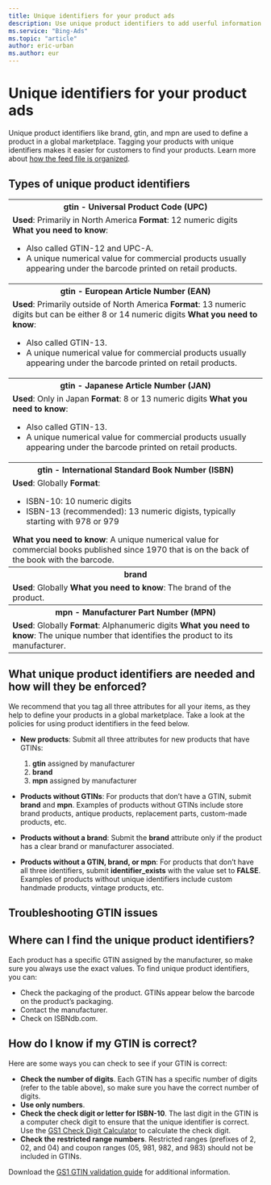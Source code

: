```yaml
---
title: Unique identifiers for your product ads
description: Use unique product identifiers to add userful information to your products.
ms.service: "Bing-Ads"
ms.topic: "article"
author: eric-urban
ms.author: eur
---
```


# Unique identifiers for your product ads

Unique product identifiers like brand, gtin, and mpn are used to define a product in a global marketplace. Tagging your products with unique identifiers makes it easier for customers to find your products. Learn more about [how the feed file is organized](./hlp_BA_CONC_AboutBingMerchantCenterCatalogFile.md).

## Types of unique product identifiers

<table>
  <tr>
    <th scope="col">gtin - Universal Product Code (UPC)</th>
  </tr>
  <tr>
    <td>
      <para>
          <strong>Used</strong>: Primarily in North America
        </para>
      <para>
          <strong>Format</strong>: 12 numeric digits
        </para>
      <para>
          <strong>What you need to know</strong>:
          <ul><li>Also called GTIN-12 and UPC-A.</li><li>A unique numerical value for commercial products usually appearing under the barcode printed on retail products.</li></ul></para>
    </td>
  </tr>
  <tr>
    <th scope="col">gtin - European Article Number (EAN)</th>
  </tr>
  <tr>
    <td>
      <para>
          <strong>Used</strong>: Primarily outside of North America
        </para>
      <para>
          <strong>Format</strong>: 13 numeric digits but can be either 8 or 14 numeric digits
        </para>
      <para>
          <strong>What you need to know</strong>:
          <ul><li>Also called GTIN-13.</li><li>A unique numerical value for commercial products usually appearing under the barcode printed on retail products.</li></ul></para>
    </td>
  </tr>
  <tr>
    <th scope="col">gtin - Japanese Article Number (JAN)</th>
  </tr>
  <tr>
    <td>
      <para>
          <strong>Used</strong>: Only in Japan
        </para>
      <para>
          <strong>Format</strong>: 8 or 13 numeric digits
        </para>
      <para>
          <strong>What you need to know</strong>:
          <ul><li>Also called GTIN-13.</li><li>A unique numerical value for commercial products usually appearing under the barcode printed on retail products.</li></ul></para>
    </td>
  </tr>
  <tr>
    <th scope="col">gtin - International Standard Book Number (ISBN)</th>
  </tr>
  <tr>
    <td>
      <para>
          <strong>Used</strong>: Globally
        </para>
      <para>
          <strong>Format</strong>:
          <ul><li>ISBN-10: 10 numeric digits</li><li>ISBN-13 (recommended): 13 numeric digists, typically starting with 978 or 979</li></ul></para>
      <para>
          <strong>What you need to know</strong>: A unique numerical value for commercial books published since 1970 that is on the back of the book with the barcode.
        </para>
    </td>
  </tr>
  <tr>
    <th scope="col">brand</th>
  </tr>
  <tr>
    <td>
      <para>
          <strong>Used</strong>: Globally
        </para>
      <para>
          <strong>What you need to know</strong>: The brand of the product.
        </para>
    </td>
  </tr>
  <tr>
    <th scope="col">mpn - Manufacturer Part Number (MPN)</th>
  </tr>
  <tr>
    <td>
      <para>
          <strong>Used</strong>: Globally
        </para>
      <para>
          <strong>Format</strong>: Alphanumeric digits
        </para>
      <para>
          <strong>What you need to know</strong>: The unique number that identifies the product to its manufacturer.
        </para>
    </td>
  </tr>
</table>

## What unique product identifiers are needed and how will they be enforced?

We recommend that you tag all three attributes for all your items, as they help to define your products in a global marketplace. Take a look at the policies for using product identifiers in the feed below.

- **New products**: Submit all three attributes for new products that have GTINs:       
  1. **gtin** assigned by manufacturer
  1. **brand**
  1. **mpn** assigned by manufacturer

- **Products without GTINs**: For products that don’t have a GTIN, submit **brand** and **mpn**. Examples of products without GTINs include store brand products, antique products, replacement parts, custom-made products, etc.
- **Products without a brand**: Submit the **brand** attribute only if the product has a clear brand or manufacturer associated.
- **Products without a GTIN, brand, or mpn**: For products that don’t have all three identifiers, submit **identifier_exists**  with the value set to **FALSE**. Examples of products without unique identifiers include custom handmade products, vintage products, etc.

## Troubleshooting GTIN issues

## Where can I find the unique product identifiers?
Each product has a specific GTIN assigned by the manufacturer, so make sure you always use the exact values. To find unique product identifiers, you can:

- Check the packaging of the product. GTINs appear below the barcode on the product’s packaging.
- Contact the manufacturer.
- Check on ISBNdb.com.

## How do I know if my GTIN is correct?
Here are some ways you can check to see if your GTIN is correct:

- **Check the number of digits**. Each GTIN has a specific number of digits (refer to the table above), so make sure you have the correct number of digits.
- **Use only numbers**.
- **Check the check digit or letter for ISBN-10**. The last digit in the GTIN is a computer check digit to ensure that the unique identifier is correct. Use the [GS1 Check Digit Calculator](https://go.microsoft.com/fwlink?LinkId=849051) to calculate the check digit.
- **Check the restricted range numbers**. Restricted ranges (prefixes of 2, 02, and 04) and coupon ranges (05, 981, 982, and 983) should not be included in GTINs.

Download the [GS1 GTIN validation guide](https://go.microsoft.com/fwlink?LinkId=849052) for additional information.


